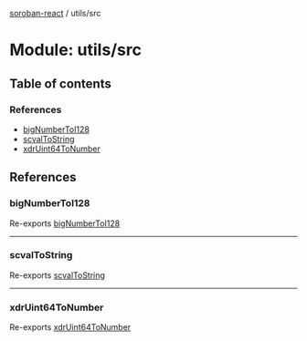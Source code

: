 [soroban-react](../README.md) / utils/src

# Module: utils/src

## Table of contents

### References

- [bigNumberToI128](utils_src.md#bignumbertoi128)
- [scvalToString](utils_src.md#scvaltostring)
- [xdrUint64ToNumber](utils_src.md#xdruint64tonumber)

## References

### bigNumberToI128

Re-exports [bigNumberToI128](utils_src_convert.md#bignumbertoi128)

___

### scvalToString

Re-exports [scvalToString](utils_src_convert.md#scvaltostring)

___

### xdrUint64ToNumber

Re-exports [xdrUint64ToNumber](utils_src_convert.md#xdruint64tonumber)
